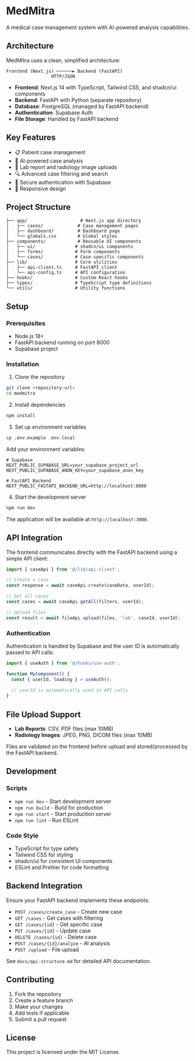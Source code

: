 # MedMitra

A medical case management system with AI-powered analysis capabilities.

## Architecture

MedMitra uses a clean, simplified architecture:

```
Frontend (Next.js) ──────► Backend (FastAPI)
                 HTTP/JSON
```

- **Frontend**: Next.js 14 with TypeScript, Tailwind CSS, and shadcn/ui components
- **Backend**: FastAPI with Python (separate repository)
- **Database**: PostgreSQL (managed by FastAPI backend)
- **Authentication**: Supabase Auth
- **File Storage**: Handled by FastAPI backend

## Key Features

- 📋 Patient case management
- 🤖 AI-powered case analysis
- 📁 Lab report and radiology image uploads
- 🔍 Advanced case filtering and search
- 🔐 Secure authentication with Supabase
- 📱 Responsive design

## Project Structure

```
├── app/                    # Next.js app directory
│   ├── cases/             # Case management pages
│   ├── dashboard/         # Dashboard page
│   └── globals.css        # Global styles
├── components/            # Reusable UI components
│   ├── ui/               # shadcn/ui components
│   ├── forms/            # Form components
│   └── cases/            # Case-specific components
├── lib/                  # Core utilities
│   ├── api-client.ts     # FastAPI client
│   └── api-config.ts     # API configuration
├── hooks/                # Custom React hooks
├── types/                # TypeScript type definitions
└── utils/                # Utility functions
```

## Setup

### Prerequisites

- Node.js 18+ 
- FastAPI backend running on port 8000
- Supabase project

### Installation

1. Clone the repository
```bash
git clone <repository-url>
cd medmitra
```

2. Install dependencies
```bash
npm install
```

3. Set up environment variables
```bash
cp .env.example .env.local
```

Add your environment variables:
```env
# Supabase
NEXT_PUBLIC_SUPABASE_URL=your_supabase_project_url
NEXT_PUBLIC_SUPABASE_ANON_KEY=your_supabase_anon_key

# FastAPI Backend
NEXT_PUBLIC_FASTAPI_BACKEND_URL=http://localhost:8000
```

4. Start the development server
```bash
npm run dev
```

The application will be available at `http://localhost:3000`.

## API Integration

The frontend communicates directly with the FastAPI backend using a simple API client:

```typescript
import { caseApi } from '@/lib/api-client';

// Create a case
const response = await caseApi.create(caseData, userId);

// Get all cases
const cases = await caseApi.getAll(filters, userId);

// Upload files
const result = await fileApi.upload(files, 'lab', caseId, userId);
```

### Authentication

Authentication is handled by Supabase and the user ID is automatically passed to API calls:

```typescript
import { useAuth } from '@/hooks/use-auth';

function MyComponent() {
  const { userId, loading } = useAuth();
  
  // userId is automatically used in API calls
}
```

## File Upload Support

- **Lab Reports**: CSV, PDF files (max 10MB)
- **Radiology Images**: JPEG, PNG, DICOM files (max 10MB)

Files are validated on the frontend before upload and stored/processed by the FastAPI backend.

## Development

### Scripts

- `npm run dev` - Start development server
- `npm run build` - Build for production
- `npm run start` - Start production server
- `npm run lint` - Run ESLint

### Code Style

- TypeScript for type safety
- Tailwind CSS for styling
- shadcn/ui for consistent UI components
- ESLint and Prettier for code formatting

## Backend Integration

Ensure your FastAPI backend implements these endpoints:

- `POST /cases/create_case` - Create new case
- `GET /cases` - Get cases with filtering
- `GET /cases/{id}` - Get specific case
- `PUT /cases/{id}` - Update case
- `DELETE /cases/{id}` - Delete case
- `POST /cases/{id}/analyze` - AI analysis
- `POST /upload` - File upload

See `docs/api-structure.md` for detailed API documentation.

## Contributing

1. Fork the repository
2. Create a feature branch
3. Make your changes
4. Add tests if applicable
5. Submit a pull request

## License

This project is licensed under the MIT License.
